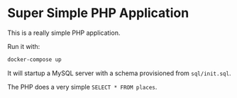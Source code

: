 # Super Simple PHP Application

This is a really simple PHP application.

Run it with:
```bash
docker-compose up
```

It will startup a MySQL server with a schema provisioned from `sql/init.sql`.

The PHP does a very simple `SELECT * FROM places`.
